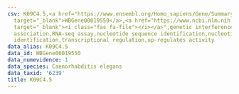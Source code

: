 ```yaml
---
csv: K09C4.5,<a href="https://www.ensembl.org/Homo_sapiens/Gene/Summary?db=core;g=WBGene00019550"
  target="_blank">WBGene00019550</a>,<a href="https://www.ncbi.nlm.nih.gov/pubmed/27496166"
  target="_blank"><i class="fas fa-file"></i></a>",genetic interference,functional
  association,RNA-seq assay,nucleotide sequence identification,nucleotide sequence
  identification,transcriptional regulation,up-regulates activity
data_alias: K09C4.5
data_id: WBGene00019550
data_numevidence: 1
data_species: Caenorhabditis elegans
data_taxid: '6239'
title: K09C4.5
---
```

